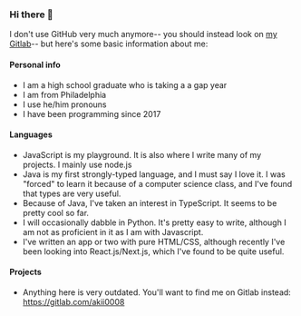 ### Hi there 👋

I don't use GitHub very much anymore-- you should instead look on [my Gitlab](https://gitlab.com/akii0008)-- but here's some basic information about me:

#### Personal info
* I am a high school graduate who is taking a a gap year
* I am from Philadelphia
* I use he/him pronouns
* I have been programming since 2017

#### Languages
* JavaScript is my playground. It is also where I write many of my projects. I mainly use node.js
* Java is my first strongly-typed language, and I must say I love it. I was "forced" to learn it because of a computer science class, and I've found that types are very useful.
* Because of Java, I've taken an interest in TypeScript. It seems to be pretty cool so far.
* I will occasionally dabble in Python. It's pretty easy to write, although I am not as proficient in it as I am with Javascript.
* I've written an app or two with pure HTML/CSS, although recently I've been looking into React.js/Next.js, which I've found to be quite useful.

#### Projects
* Anything here is very outdated. You'll want to find me on Gitlab instead: https://gitlab.com/akii0008
